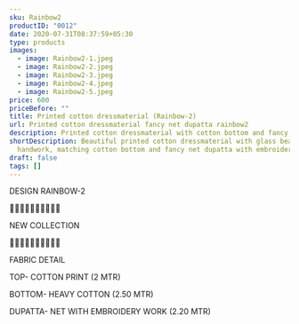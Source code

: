 ```yaml
---
sku: Rainbow2
productID: "0012"
date: 2020-07-31T08:37:59+05:30
type: products
images:
  - image: Rainbow2-1.jpeg
  - image: Rainbow2-2.jpeg
  - image: Rainbow2-3.jpeg
  - image: Rainbow2-4.jpeg
  - image: Rainbow2-5.jpeg
price: 600
priceBefore: ""
title: Printed cotton dressmaterial (Rainbow-2)
url: Printed cotton dressmaterial fancy net dupatta rainbow2
description: Printed cotton dressmaterial with cotton bottom and fancy net dupatta
shortDescription: Beautiful printed cotton dressmaterial with glass beads
  handwork, matching cotton bottom and fancy net dupatta with embroidery work.
draft: false
tags: []
---
```

DESIGN RAINBOW-2

💐💐💐💐💐💐💐💐💐💐

NEW COLLECTION

🌷🌷🌷🌷🌷🌷🌷🌷🌷🌷

FABRIC DETAIL

TOP- COTTON PRINT (2 MTR)

BOTTOM- HEAVY COTTON (2.50 MTR)

DUPATTA- NET WITH EMBROIDERY WORK (2.20 MTR)